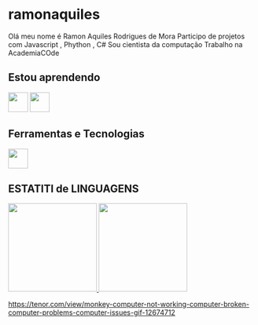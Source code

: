 # ramonaquiles
Olá meu nome é Ramon Aquiles Rodrigues de Mora
Participo de projetos com Javascript , Phython , C# 
Sou cientista da computação
Trabalho na AcademiaCOde

## Estou aprendendo

<img src="https://cdn.jsdelivr.net/gh/devicons/devicon/icons/java/java-original.svg" width="40" height="40"/> <img src="https://cdn.jsdelivr.net/gh/devicons/devicon/icons/linux/linux-original.svg" width="40" height="40"/>


## Ferramentas e Tecnologias

<img src="https://cdn.jsdelivr.net/gh/devicons/devicon/icons/git/git-original.svg" width="40" height="40"/>

## ESTATITI de LINGUAGENS

<div>
<a href="https://github.com/ramonaquiles7">
<img height="180em" src="https://github-readme-stats.vercel.app/api/top-langs/?username=ramonaquiles7&layout=compact&langs_count=7&theme=dracula"/>
<img height="180em" src="https://github-readme-stats.vercel.app/api?username=ramonaquiles7&show_icons=true&theme=dracula&include_all_commits=true&count_private=true"/>
</div>
  
  
  https://tenor.com/view/monkey-computer-not-working-computer-broken-computer-problems-computer-issues-gif-12674712
